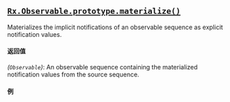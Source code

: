 ## [`Rx.Observable.prototype.materialize()`](https://github.com/Reactive-Extensions/RxJS/blob/master/src/core/linq/observable/materialize.js)
  
Materializes the implicit notifications of an observable sequence as explicit notification values.

#### 返回值
*(`Observable`)*: An observable sequence containing the materialized notification values from the source sequence.

#### 例
